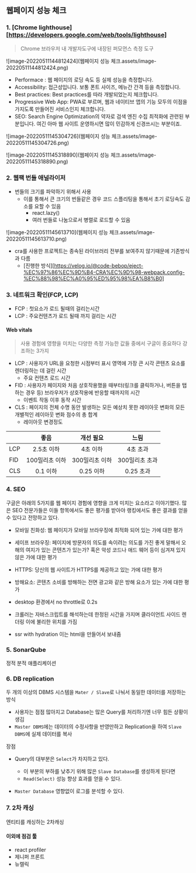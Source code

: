 ## 웹페이지 성능 체크

### 1. [Chrome lighthouse][https://developers.google.com/web/tools/lighthouse]

> Chrome 브라우저 내 개발자도구에 내장된 퍼모먼스 측정 도구



![image-20220511144812424](웹페이지 성능 체크.assets/image-20220511144812424.png)

- Performace :  웹 페이지의 로딩 속도 등 실제 성능을 측정합니다.
- Accessibility: 접근성입니다. 보통 폰트 사이즈, 메뉴간 간격 등을 측정합니다.
- Best practices: Best practices를 따라 개발되었는지 체크합니다.
- Progressive Web App: PWA로 부르며, 웹과 네이티브 앱의 기능 모두의 이점을 가지도록 만들어진 서비스인지 체크합니다.
- SEO: Search Engine Optimization의 약자로 검색 엔진 수집 최적화에 관련된 부분입니다. 여긴 아마 웹 사이트 운영하시면 많이 민감하게 신경쓰시는 부분이죠.

![image-20220511145304726](웹페이지 성능 체크.assets/image-20220511145304726.png)



![image-20220511145318890](웹페이지 성능 체크.assets/image-20220511145318890.png)

### 2. 웹팩 번들 애널라이저

- 번들의 크기를 파악하기 위해서 사용
  - 이를 통해서 큰 크기의 번들같은 경우 코드 스플리팅을 통해서 초기 로딩속도 감소를 요할 수 있음
    - react.lazy()
    - 여러 번들로 나눔으로서 병렬로 로드할 수 있음

![image-20220511145613710](웹페이지 성능 체크.assets/image-20220511145613710.png)



- cra를 사용한 프로젝트는 종속된 라이브러리 전부를 보여주지 않기때문에 기존방식과 다름
  - [진행한 방식][https://velog.io/@code-bebop/eject-%EC%97%86%EC%9D%B4-CRA%EC%9D%98-webpack.config-%EC%88%98%EC%A0%95%ED%95%98%EA%B8%B0]



### 3. 네트워크 확인(FCP, LCP)

- FCP : 첫요소가 로드 될때의 걸리는시간
- LCP : 주요컨텐츠가 로드 될때 까지 걸리는 시간

#### **Web vitals**

> 사용 경험에 영향을 미치는 다양한 측정 가능한 값들 중에서 구글이 중요하다 강조하는 3가지 

- LCP : 사용자가 URL을 요청한 시점부터 표시 영역에 가장 큰 시각 콘텐츠 요소를 렌더링하는 데 걸린 시간
  - 주요 컨텐츠 로드 시간
- FID : 사용자가 페이지와 처음 상호작용했을 때부터(링크를 클릭하거나, 버튼을 탭하는 경우 등) 브라우저가 상호작용에 반응할 때까지의 시간
  - 이벤트 작동 이후 동작 시간
- CLS : 페이지의 전체 수명 동안 발생하는 모든 예상치 못한 레이아웃 변화의 모든 개별적인 레이아웃 변화 점수의 총 합계
  - 레이아웃 변경정도

|      |      좋음      |   개선 필요    |      느림      |
| :--- | :------------: | :------------: | :------------: |
| LCP  |   2.5초 이하   |    4초 이하    |    4초 초과    |
| FID  | 100밀리초 이하 | 300밀리초 이하 | 300밀리초 초과 |
| CLS  |    0.1 이하    |   0.25 이하    |   0.25 초과    |



### 4. SEO

 구글은 아래의 5가지를 웹 페이지 경험에 영향을 크게 미치는 요소라고 이야기했다. 많은 SEO 전문가들은 이들 항목에서도 좋은 평가를 받아야 랭킹에서도 좋은 결과를 얻을 수 있다고 전망하고 있다.

- 모바일 친화성: 웹 페이지가 모바일 브라우징에 최적화 되어 있는 가에 대한 평가
- 세이프 브라우징: 페이지에 방문자의 의도를 속이려는 의도를 가진 좋게 말해서 오해의 여지가 있는 콘텐츠가 있는가? 혹은 악성 코드나 애드 웨어 등이 심겨져 있지 않은 가에 대한 평가
- HTTPS: 당신의 웹 사이트가 HTTPS를 제공하고 있는 가에 대한 평가
- 방해요소: 콘텐츠 소비를 방해하는 전면 광고와 같은 방해 요소가 있는 가에 대한 평가



- desktop 환경에서 no throttle로 0.2s
- 크롤러는 자바스크립트를 해석하는데 한정된 시간을 가지며 클라이언트 사이드 렌더링 이에 불리한 위치를 가짐
- ssr with hydration 이는 html을 만들어서 보내줌



### 5. SonarQube

정적 분적 애플리케이션

###  

### 6. DB replication

두 개의 이상의 DBMS 시스템을 `Mater / Slave`로 나눠서 동일한 데이터를 저장하는 방식

- 사용자는 점점 많아지고 Database는 많은 Query를 처리하기엔 너무 힘든 상황이 생김
- `Master DBMS`에는 데이터의 수정사항을 반영만하고 Replication을 하여 `Slave DBMS`에 실제 데이터를 복사

장점

- Query의 대부분은 `Select`가 차지하고 있다.
  - 이 부분의 부하를 낮추기 위해 많은 `Slave Database`를 생성하게 된다면 
  - `Read(Select)` 성능 향상 효과를 얻을 수 있다.

- `Master Database` 영향없이 로그를 분석할 수 있다.



### 7. 2차 캐싱

엔티티를 캐싱하는 2차캐싱



#### 이외에 점검 툴

- react profiler
- 제니퍼 프론트
- 뉴렐릭

